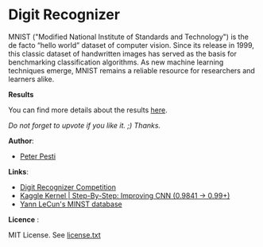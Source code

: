 # Digit Recognizer

MNIST ("Modified National Institute of Standards and Technology") is the de facto “hello world” 
dataset of computer vision. Since its release in 1999, this classic dataset of handwritten images 
has served as the basis for benchmarking classification algorithms. As new machine learning 
techniques emerge, MNIST remains a reliable resource for researchers and learners alike.

**Results**

You can find more details about the results [here](https://www.kaggle.com/pestipeti/step-by-step-improving-cnn-0-9841-0-99/notebook).

*Do not forget to upvote if you like it. ;) Thanks.*

**Author**:
* [Peter Pesti](https://www.kaggle.com/pestipeti)

**Links**:
* [Digit Recognizer Competition](https://www.kaggle.com/c/digit-recognizer)
* [Kaggle Kernel | Step-By-Step: Improving CNN (0.9841 -> 0.99+)](https://www.kaggle.com/pestipeti/step-by-step-improving-cnn-0-9841-0-99/notebook)
* [Yann LeCun's MINST database](http://yann.lecun.com/exdb/mnist/index.html)

**Licence** :

MIT License. See [license.txt](license.txt)
